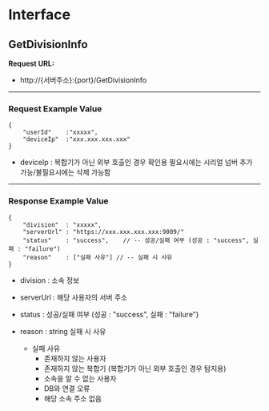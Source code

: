 # Interface

## GetDivisionInfo

**Request URL:**
 - http://{서버주소}:{port}/GetDivisionInfo

----

### Request Example Value
```
{
	"userId"	:"xxxxx",
	"deviceIp"	:"xxx.xxx.xxx.xxx"
}
```
* deviceIp : 복합기가 아닌 외부 호출인 경우 확인용 필요시에는 시리얼 넘버 추가 가능/불필요시에는 삭제 가능함

----
### Response Example Value
```
{
	"division"	: "xxxxx",
	"serverUrl"	: "https://xxx.xxx.xxx.xxx:9009/"
	"status" 	: "success", 	// -- 성공/실패 여부 (성공 : "success", 실패 : "failure")
	"reason" 	: ["실패 사유"]	// -- 실패 시 사유
}
```

* division : 소속 정보
* serverUrl : 해당 사용자의 서버 주소
* status : 성공/실패 여부 (성공 : "success", 실패 : "failure")
* reason : string 실패 시 사유

    - 실패 사유
        - 존재하지 않는 사용자
        - 존재하지 않는 복합기 (복합기가 아닌 외부 호출인 경우 탐지용)
        - 소속을 알 수 없는 사용자
        - DB와 연결 오류
        - 해당 소속 주소 없음